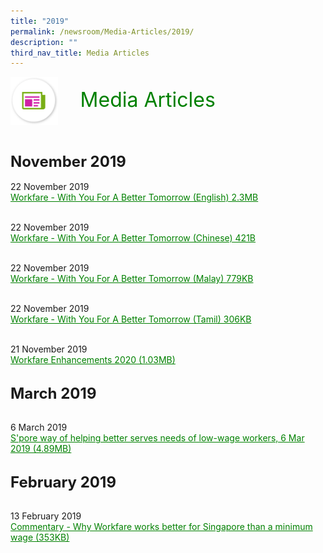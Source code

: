 ```yaml
---
title: "2019"
permalink: /newsroom/Media-Articles/2019/
description: ""
third_nav_title: Media Articles
---
```

<html>
<img align="left" src="/images/icons/ico_media_articles.png" class="PressReleaseIcon"><br><font align="center" color="green" size="+3">&nbsp;&nbsp;&nbsp;&nbsp;Media Articles</font>
<br><br><br><br>
	
<font size="+2"><b>November 2019</b></font><br><br>
22 November 2019<br>
<a class="hyperlink" href="https://www.workfare.gov.sg/files/pdf-media-articles/2019/november/Workfare%20-%20With%20You%20For%20A%20Better%20Tomorrow%20-%20English.pdf">Workfare - With You For A Better Tomorrow (English) 2.3MB </a><br><br>

22 November 2019<br>
<a class="hyperlink" href="https://www.workfare.gov.sg/files/pdf-media-articles/2019/november/Workfare%20-%20With%20You%20For%20A%20Better%20Tomorrow%20-%20Chinese.pdf">Workfare - With You For A Better Tomorrow (Chinese) 421B</a><br><br>

22 November 2019<br>
<a class="hyperlink" href="https://www.workfare.gov.sg/files/pdf-media-articles/2019/november/Workfare%20-%20With%20You%20For%20A%20Better%20Tomorrow%20-%20Malay.pdf">Workfare - With You For A Better Tomorrow (Malay) 779KB</a><br><br>

22 November 2019<br>
<a class="hyperlink" href="https://www.workfare.gov.sg/files/pdf-media-articles/2019/november/Workfare%20-%20With%20You%20For%20A%20Better%20Tomorrow%20-%20Tamil.pdf">Workfare - With You For A Better Tomorrow (Tamil) 306KB</a><br><br>

21 November 2019<br>
<a class="hyperlink" href="https://www.workfare.gov.sg/files/pdf-media-articles/2019/november/Workfare%20Enhancements%202020.pdf">Workfare Enhancements 2020 (1.03MB)</a><br><br>

<font size="+2"><b>March 2019</b></font><br><br>

6 March 2019<br>
<a class="hyperlink" href="https://www.workfare.gov.sg/Media%20Articles/Documents/S%27pore%20way%20of%20helping%20better%20serves%20needs%20of%20low-wage%20workers.pdf">S'pore way of helping better serves needs of low-wage workers, 6 Mar 2019 (4.89MB)</a><br><br>

<font size="+2"><b>February 2019</b></font><br><br>

13 February 2019<br>
<a class="hyperlink" href="https://www.workfare.gov.sg/Media%20Articles/Documents/WhyWorkfareworksbetterforSG.pdf">Commentary - Why Workfare works better for Singapore than a minimum wage (353KB)</a>

<style>
img.PressReleaseIcon {
  height: 15%;
  width: 15%;
}
a.hyperlink {
    color:green;
  }
a.hyperlink:hover {
    color:MediumVioletRed;
}
</style>
</html>